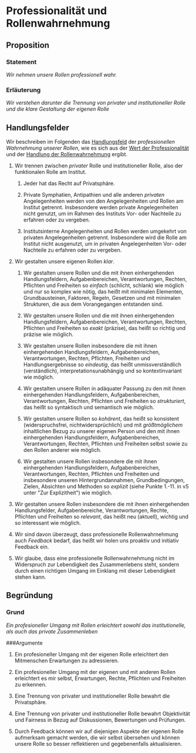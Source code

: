 <!---
   NAME - The NAME of this project is:
ethos

  FILE - The FILENAME of the current file is:
/v5a3.md

  CREATION - This project was CREATED on:
2017-01-28-16:15:00 UTC

  MODIFICATION - This project was last MODIFIED on:
2017-01-28-16:15:00 UTC

  VERSION - The current VERSION of this project is:
<git-commit-hash>-2017-01-28-16:15:00 UTC

  CREATOR(S) - This project was CREATED by:
Michael Czechowski, Martin Maga

  CONTACT - You can CONTACT the creator(s) or developer(s) of this project at:
E-Mail: mail@martinmaga.de

  COPYRIGHT - The COPYRIGHT holder of this project is:
COPYRIGHT (c) 2016 Martin Maga

  LICENSE - This project is LICENSED under the following license:
Martin Maga 2016 CC BY-SA 4.0 https://creativecommons.org

  SUBFILE – This is a SUBFILE! For more INFORMATION on this project go to:
/README.md
--->

# Professionalität und Rollenwahrnehmung
## Proposition
### Statement
*Wir nehmen unsere Rollen professionell wahr.*

### Erläuterung
*Wir verstehen darunter die Trennung von privater und institutioneller Rolle und die klare Gestaltung der eigenen Rolle*

## Handlungsfelder
Wir beschreiben im Folgenden das [Handlungsfeld](../synopsis/overview.md) der *professionellen Wahrnehmung unserer Rollen*, wie es sich aus der [Wert der Professionalität](../values/v5_professionality.md) und der [Handlung der Rollenwahrnehmung](../actions/a3_roles.md) ergibt.

1. Wir trennen zwischen *privater* Rolle und institutioneller Rolle, also der funktionalen Rolle am Institut.

    1. Jeder hat das Recht auf Privatsphäre.

    2. Private Symphatien, Antipathien und alle anderen *privaten* Angelegenheiten werden von den Angelegenheiten und Rollen am Institut getrennt.
    Insbesondere werden private Angelegenheiten nicht genutzt, um im Rahmen des Instituts Vor- oder Nachteile zu erfahren oder zu vergeben.

    3. Institutsinterne Angelegenheiten und Rollen werden umgekehrt von privaten Angelegenheiten getrennt.
    Insbesondere wird die Rolle am Institut nicht ausgenutzt, um in privaten Angelegenheiten Vor- oder Nachteile zu erfahren oder zu vergeben.

3. Wir gestalten unsere eigenen Rollen *klar*.

    1. Wir gestalten unsere Rollen und die mit ihnen einhergehenden Handlungsfeldern, Aufgabenbereichen, Verantwortungen, Rechten, Pflichten und Freiheiten so *einfach* (schlicht, schlank) wie möglich und nur so komplex wie nötig, das heißt mit minimalen Elementen, Grundbausteinen, Faktoren, Regeln, Gesetzen und mit minimalen Strukturen, die aus dem Vorangegangen entstanden sind.

    2. Wir gestalten unsere Rollen und die mit ihnen einhergehenden Handlungsfeldern, Aufgabenbereichen, Verantwortungen, Rechten, Pflichten und Freiheiten so *exakt* (präzise), das heißt so richtig und präzise wie möglich.

    3. Wir gestalten unsere Rollen insbesondere die mit ihnen einhergehenden Handlungsfeldern, Aufgabenbereichen, Verantwortungen, Rechten, Pflichten, Freiheiten und Handlungsergebnisse so *eindeutig*, das heißt unmissverständlich (verständlich), interpretationsunabhängig und so kontextinvariant wie möglich.

    4. Wir gestalten unsere Rollen in adäquater Passung zu den mit ihnen einhergehenden Handlungsfeldern, Aufgabenbereichen, Verantwortungen, Rechten, Pflichten und Freiheiten so *strukturiert*, das heißt so syntaktisch und semantisch wie möglich.

    5. Wir gestalten unsere Rollen so *kohärent*, das heißt so konsistent (widerspruchsfrei, nichtwidersprüchlich) und mit *größtmöglichem* inhaltlichen Bezug zu unserer eigenen Person und den mit ihnen einhergehenden Handlungsfeldern, Aufgabenbereichen, Verantwortungen, Rechten, Pflichten und Freiheiten selbst sowie zu den Rollen anderer wie möglich.

    3. Wir gestalten unsere Rollen insbesondere die mit ihnen einhergehenden Handlungsfeldern, Aufgabenbereichen, Verantwortungen, Rechten, Pflichten und Freiheiten und insbesondere unseren Hintergrundannahmen, Grundbedingungen, Zielen, Absichten und Methoden so *explizit* (siehe Punkte 1.-11. in v5 unter "Zur Explizitheit") wie möglich.

3. Wir gestalten unsere Rollen insbesondere die mit ihnen einhergehenden Handlungsfelder, Aufgabenbereiche, Verantwortungen, Rechte, Pflichten und Freiheiten so *relevant*, das heißt neu (aktuell), wichtig und so interessant wie möglich.

4. Wir sind davon überzeugt, dass professionelle Rollenwahrnehmung auch *Feedback* bedarf, das heißt wir holen uns proaktiv und initiativ Feedback ein.

5. Wir glaube, dass eine professionelle Rollenwahrnehmung nicht im Widerspruch zur Lebendigkeit des Zusammenlebens steht, sondern durch einen richtigen Umgang im Einklang mit dieser Lebendigkeit stehen kann.

## Begründung
### Grund
*Ein profesioneller Umgang mit Rollen erleichtert sowohl das institutionelle, als auch das private Zusammenleben*

###Argumente
1. Ein profesioneller Umgang mit der eigenen Rolle erleichtert den Mitmenschen Erwartungen zu adressieren.

2. Ein profesioneller Umgang mit der eigenen und mit anderen Rollen erleichtert es mir selbst, Erwartungen, Rechte, Pflichten und Freiheiten zu erkennen.

3. Eine Trennung von privater und institutioneller Rolle bewahrt die Privatsphäre.

4. Eine Trennung von privater und institutioneller Rolle bewahrt Objektivität und Fairness in Bezug auf Diskussionen, Bewertungen und Prüfungen.

5. Durch Feedback können wir auf diejenigen Aspekte der eigenen Rolle aufmerksam gemacht werden, die wir selbst übersehen und können unsere Rolle so besser reflektieren und gegebenenfalls aktualisieren.
